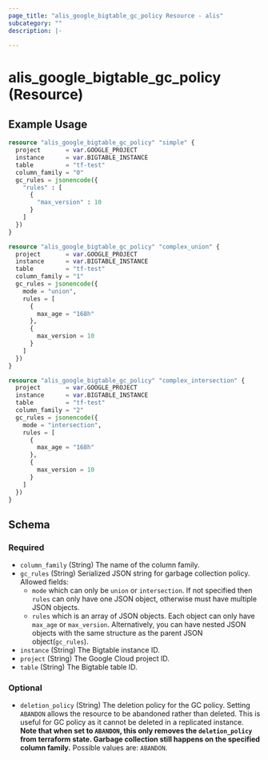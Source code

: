 ```yaml
---
page_title: "alis_google_bigtable_gc_policy Resource - alis"
subcategory: ""
description: |-
  
---
```


# alis_google_bigtable_gc_policy (Resource)





## Example Usage

```terraform
resource "alis_google_bigtable_gc_policy" "simple" {
  project       = var.GOOGLE_PROJECT
  instance      = var.BIGTABLE_INSTANCE
  table         = "tf-test"
  column_family = "0"
  gc_rules = jsonencode({
    "rules" : [
      {
        "max_version" : 10
      }
    ]
  })
}

resource "alis_google_bigtable_gc_policy" "complex_union" {
  project       = var.GOOGLE_PROJECT
  instance      = var.BIGTABLE_INSTANCE
  table         = "tf-test"
  column_family = "1"
  gc_rules = jsonencode({
    mode = "union",
    rules = [
      {
        max_age = "168h"
      },
      {
        max_version = 10
      }
    ]
  })
}

resource "alis_google_bigtable_gc_policy" "complex_intersection" {
  project       = var.GOOGLE_PROJECT
  instance      = var.BIGTABLE_INSTANCE
  table         = "tf-test"
  column_family = "2"
  gc_rules = jsonencode({
    mode = "intersection",
    rules = [
      {
        max_age = "168h"
      },
      {
        max_version = 10
      }
    ]
  })
}
```



<!-- schema generated by tfplugindocs -->
## Schema

### Required

- `column_family` (String) The name of the column family.
- `gc_rules` (String) Serialized JSON string for garbage collection policy.
Allowed fields:
	- `mode` which can only be `union` or `intersection`.
If not specified then `rules` can only have one JSON object, otherwise must have multiple JSON objects.
	- `rules` which is an array of JSON objects. Each object can only have `max_age` or `max_version`.
Alternatively, you can have nested JSON objects with the same structure as the parent JSON object(`gc_rules`).
- `instance` (String) The Bigtable instance ID.
- `project` (String) The Google Cloud project ID.
- `table` (String) The Bigtable table ID.

### Optional

- `deletion_policy` (String) The deletion policy for the GC policy.
Setting `ABANDON` allows the resource to be abandoned rather than deleted.
This is useful for GC policy as it cannot be deleted in a replicated instance.
**Note that when set to `ABANDON`, this only removes the `deletion_policy` from terraform state.
Garbage collection still happens on the specified column family.**
Possible values are: `ABANDON`.

